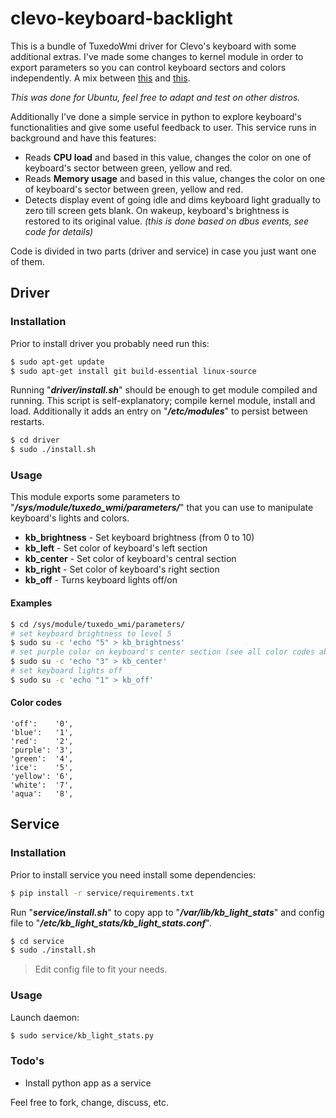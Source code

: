 # clevo-keyboard-backlight

This is a bundle of TuxedoWmi driver for Clevo's keyboard with some additional extras. 
I've made some changes to kernel module in order to export parameters so you can control keyboard sectors and colors independently. 
A mix between [this][1] and [this][2]. 

*This was done for Ubuntu, feel free to adapt and test on other distros.*

Additionally I’ve done a simple service in python to explore keyboard's functionalities and give some useful feedback to user. This service runs in background and have this features:

 - Reads **CPU load** and based in this value, changes the color on one of keyboard's sector between green, yellow and red.
 - Reads **Memory usage** and based in this value, changes the color on one of keyboard's sector between green, yellow and red.
 - Detects display event of going idle and dims keyboard light gradually to zero till screen gets blank. On wakeup, keyboard's brightness is restored to its original value. *(this is done based on dbus events, see code for details)*


Code is divided in two parts (driver and service) in case you just want one of them.

## Driver
### Installation
Prior to install driver you probably need run this:
```sh
$ sudo apt-get update
$ sudo apt-get install git build-essential linux-source
```
Running "***driver/install.sh***" should be enough to get module compiled and running. This script is self-explanatory; compile kernel module, install and load. Additionally it adds an entry on "***/etc/modules***" to persist between restarts.
```sh
$ cd driver
$ sudo ./install.sh
```
### Usage
This module exports some parameters to "***/sys/module/tuxedo_wmi/parameters/***" that you can use to manipulate keyboard's lights and colors.
- **kb_brightness** - Set keyboard brightness (from 0 to 10)
- **kb_left** - Set color of keyboard's left section
- **kb_center** - Set color of keyboard's central section
- **kb_right** - Set color of keyboard's right section
- **kb_off** - Turns keyboard lights off/on

#### Examples
```sh
$ cd /sys/module/tuxedo_wmi/parameters/
# set keyboard brightness to level 5
$ sudo su -c 'echo "5" > kb_brightness'
# set purple color on keyboard's center section (see all color codes above)
$ sudo su -c 'echo "3" > kb_center'
# set keyboard lights off
$ sudo su -c 'echo "1" > kb_off'
```
#### Color codes
```
'off':    '0',
'blue':   '1',
'red':    '2',
'purple': '3',
'green':  '4',
'ice':    '5',
'yellow': '6',
'white':  '7',
'aqua':   '8',
```

## Service
### Installation
Prior to install service you need install some dependencies:
```sh
$ pip install -r service/requirements.txt
```
Run "***service/install.sh***" to copy app to "***/var/lib/kb_light_stats***" and config file to "***/etc/kb_light_stats/kb_light_stats.conf***".
```sh
$ cd service
$ sudo ./install.sh
```
> Edit config file to fit your needs.

### Usage
Launch daemon:
```sh
$ sudo service/kb_light_stats.py
```

### Todo's
 - Install python app as a service

Feel free to fork, change, discuss, etc.

[1]:http://askubuntu.com/questions/184593/reverse-engineer-driver-for-multi-colored-backlit-keyboard-on-clevo-laptops
[2]:http://www.linux-onlineshop.de/forum/index.php?page=Thread&threadID=26
